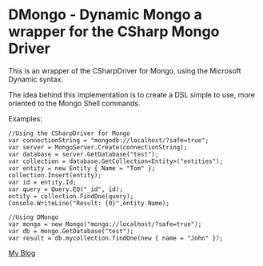 # DMongo - Dynamic Mongo a wrapper for the CSharp Mongo Driver

This is an wrapper of the CSharpDriver for Mongo, using the Microsoft Dynamic syntax.

The idea behind this implementation is to create a DSL simple to use, more oriented to the Mongo Shell commands.

Examples:

	//Using the CSharpDriver for Mongo
	var connectionString = "mongodb://localhost/?safe=true";
	var server = MongoServer.Create(connectionString);
    var database = server.GetDatabase("test");
    var collection = database.GetCollection<Entity>("entities");
    var entity = new Entity { Name = "Tom" };
    collection.Insert(entity);
    var id = entity.Id;
    var query = Query.EQ("_id", id);
    entity = collection.FindOne(query);
    Console.WriteLine("Result: {0}",entity.Name);

	//Using DMongo
	var mongo = new Mongo("mongo://localhost/?safe=true");
	var db = mongo.GetDatabase("test");	
	var result = db.mycollection.findOne(new { name = "John" });
	

[My Blog](http://felipeg48.blogspot.com)